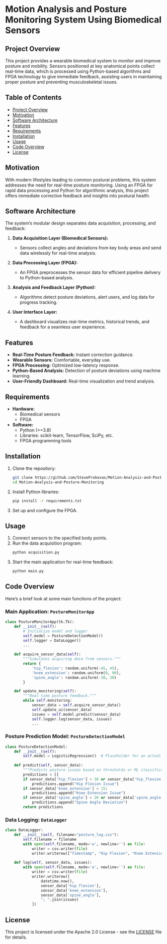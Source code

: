 # Motion Analysis and Posture Monitoring System Using Biomedical Sensors

## Project Overview

This project provides a wearable biomedical system to monitor and improve posture and mobility. Sensors positioned at key anatomical points collect real-time data, which is processed using Python-based algorithms and FPGA technology to give immediate feedback, assisting users in maintaining proper posture and preventing musculoskeletal issues.

## Table of Contents
- [Project Overview](#project-overview)
- [Motivation](#motivation)
- [Software Architecture](#software-architecture)
- [Features](#features)
- [Requirements](#requirements)
- [Installation](#installation)
- [Usage](#usage)
- [Code Overview](#code-overview)
- [License](#license)

## Motivation

With modern lifestyles leading to common postural problems, this system addresses the need for real-time posture monitoring. Using an FPGA for rapid data processing and Python for algorithmic analysis, this project offers immediate corrective feedback and insights into postural health.

## Software Architecture

The system’s modular design separates data acquisition, processing, and feedback:

1. **Data Acquisition Layer (Biomedical Sensors):**
   - Sensors collect angles and deviations from key body areas and send data wirelessly for real-time analysis.

2. **Data Processing Layer (FPGA):**
   - An FPGA preprocesses the sensor data for efficient pipeline delivery to Python-based analysis.

3. **Analysis and Feedback Layer (Python):**
   - Algorithms detect posture deviations, alert users, and log data for progress tracking.
   
4. **User Interface Layer:**
   - A dashboard visualizes real-time metrics, historical trends, and feedback for a seamless user experience.

## Features
- **Real-Time Posture Feedback:** Instant correction guidance.
- **Wearable Sensors:** Comfortable, everyday use.
- **FPGA Processing:** Optimized low-latency response.
- **Python-Based Analysis:** Detection of posture deviations using machine learning.
- **User-Friendly Dashboard:** Real-time visualization and trend analysis.

## Requirements
- **Hardware:**
  - Biomedical sensors
  - FPGA
- **Software:**
  - Python (>=3.8)
  - Libraries: scikit-learn, TensorFlow, SciPy, etc.
  - FPGA programming tools

## Installation
1. Clone the repository:
   ```bash
   git clone https://github.com/SteveProkovas/Motion-Analysis-and-Posture-Monitoring.git
   cd Motion-Analysis-and-Posture-Monitoring
   ```
2. Install Python libraries:
   ```bash
   pip install -r requirements.txt
   ```
3. Set up and configure the FPGA.

## Usage
1. Connect sensors to the specified body points.
2. Run the data acquisition program:
   ```bash
   python acquisition.py
   ```
3. Start the main application for real-time feedback:
   ```bash
   python main.py
   ```

## Code Overview

Here’s a brief look at some main functions of the project:

### **Main Application**: `PostureMonitorApp`

```python
class PostureMonitorApp(tk.Tk):
    def __init__(self):
        # Initialize model and logger
        self.model = PostureDetectionModel()
        self.logger = DataLogger()
        ...
        
    def acquire_sensor_data(self):
        """Simulates acquiring data from sensors."""
        return {
            'hip_flexion': random.uniform(-45, 45),
            'knee_extension': random.uniform(0, 90),
            'spine_angle': random.uniform(-30, 30)
        }

    def update_monitoring(self):
        """Real-time posture feedback."""
        while self.monitoring:
            sensor_data = self.acquire_sensor_data()
            self.update_ui(sensor_data)
            issues = self.model.predict(sensor_data)
            self.logger.log(sensor_data, issues)
            ...
```

### **Posture Prediction Model**: `PostureDetectionModel`

```python
class PostureDetectionModel:
    def __init__(self):
        self.model = LogisticRegression()  # Placeholder for an actual ML model
        
    def predict(self, sensor_data):
        """Predicts posture issues based on thresholds or ML classifications."""
        predictions = []
        if sensor_data['hip_flexion'] > 30 or sensor_data['hip_flexion'] < -30:
            predictions.append("Hip Flexion Issue")
        if sensor_data['knee_extension'] < 15:
            predictions.append("Knee Extension Issue")
        if sensor_data['spine_angle'] > 20 or sensor_data['spine_angle'] < -20:
            predictions.append("Spine Angle Deviation")
        return predictions
```

### **Data Logging**: `DataLogger`

```python
class DataLogger:
    def __init__(self, filename="posture_log.csv"):
        self.filename = filename
        with open(self.filename, mode='w', newline='') as file:
            writer = csv.writer(file)
            writer.writerow(["Timestamp", "Hip Flexion", "Knee Extension", "Spine Angle", "Issues"])
    
    def log(self, sensor_data, issues):
        with open(self.filename, mode='a', newline='') as file:
            writer = csv.writer(file)
            writer.writerow([
                datetime.now(),
                sensor_data['hip_flexion'],
                sensor_data['knee_extension'],
                sensor_data['spine_angle'],
                "; ".join(issues)
            ])
```

## License
This project is licensed under the Apache 2.0 License - see the [LICENSE](LICENSE) file for details.
